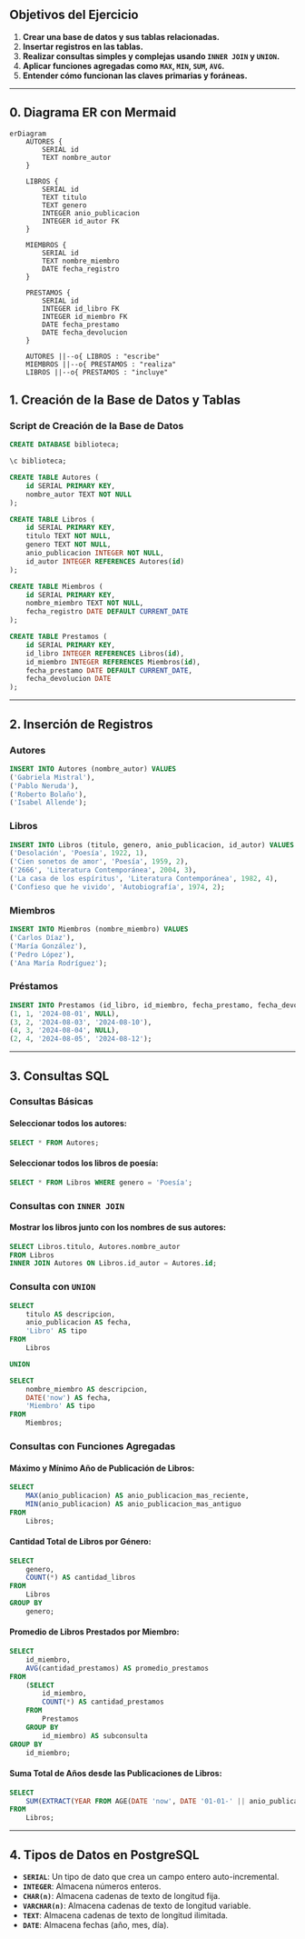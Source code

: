 
## Objetivos del Ejercicio

1. **Crear una base de datos y sus tablas relacionadas.**
2. **Insertar registros en las tablas.**
3. **Realizar consultas simples y complejas usando `INNER JOIN` y `UNION`.**
4. **Aplicar funciones agregadas como `MAX`, `MIN`, `SUM`, `AVG`.**
5. **Entender cómo funcionan las claves primarias y foráneas.**

---


## 0. Diagrama ER con Mermaid

```mermaid
erDiagram
    AUTORES {
        SERIAL id
        TEXT nombre_autor
    }
    
    LIBROS {
        SERIAL id
        TEXT titulo
        TEXT genero
        INTEGER anio_publicacion
        INTEGER id_autor FK
    }
    
    MIEMBROS {
        SERIAL id
        TEXT nombre_miembro
        DATE fecha_registro
    }
    
    PRESTAMOS {
        SERIAL id
        INTEGER id_libro FK
        INTEGER id_miembro FK
        DATE fecha_prestamo
        DATE fecha_devolucion
    }
    
    AUTORES ||--o{ LIBROS : "escribe"
    MIEMBROS ||--o{ PRESTAMOS : "realiza"
    LIBROS ||--o{ PRESTAMOS : "incluye"

```

## 1. Creación de la Base de Datos y Tablas

### Script de Creación de la Base de Datos

```sql
CREATE DATABASE biblioteca;

\c biblioteca;

CREATE TABLE Autores (
    id SERIAL PRIMARY KEY,
    nombre_autor TEXT NOT NULL
);

CREATE TABLE Libros (
    id SERIAL PRIMARY KEY,
    titulo TEXT NOT NULL,
    genero TEXT NOT NULL,
    anio_publicacion INTEGER NOT NULL,
    id_autor INTEGER REFERENCES Autores(id)
);

CREATE TABLE Miembros (
    id SERIAL PRIMARY KEY,
    nombre_miembro TEXT NOT NULL,
    fecha_registro DATE DEFAULT CURRENT_DATE
);

CREATE TABLE Prestamos (
    id SERIAL PRIMARY KEY,
    id_libro INTEGER REFERENCES Libros(id),
    id_miembro INTEGER REFERENCES Miembros(id),
    fecha_prestamo DATE DEFAULT CURRENT_DATE,
    fecha_devolucion DATE
);
```

---

## 2. Inserción de Registros

### Autores

```sql
INSERT INTO Autores (nombre_autor) VALUES 
('Gabriela Mistral'),
('Pablo Neruda'),
('Roberto Bolaño'),
('Isabel Allende');
```

### Libros

```sql
INSERT INTO Libros (titulo, genero, anio_publicacion, id_autor) VALUES 
('Desolación', 'Poesía', 1922, 1),
('Cien sonetos de amor', 'Poesía', 1959, 2),
('2666', 'Literatura Contemporánea', 2004, 3),
('La casa de los espíritus', 'Literatura Contemporánea', 1982, 4),
('Confieso que he vivido', 'Autobiografía', 1974, 2);
```

### Miembros

```sql
INSERT INTO Miembros (nombre_miembro) VALUES 
('Carlos Díaz'),
('María González'),
('Pedro López'),
('Ana María Rodríguez');
```

### Préstamos

```sql
INSERT INTO Prestamos (id_libro, id_miembro, fecha_prestamo, fecha_devolucion) VALUES 
(1, 1, '2024-08-01', NULL),
(3, 2, '2024-08-03', '2024-08-10'),
(4, 3, '2024-08-04', NULL),
(2, 4, '2024-08-05', '2024-08-12');
```

---

## 3. Consultas SQL

### **Consultas Básicas**

#### **Seleccionar todos los autores:**

```sql
SELECT * FROM Autores;
```

#### **Seleccionar todos los libros de poesía:**

```sql
SELECT * FROM Libros WHERE genero = 'Poesía';
```

### **Consultas con `INNER JOIN`**

#### **Mostrar los libros junto con los nombres de sus autores:**

```sql
SELECT Libros.titulo, Autores.nombre_autor 
FROM Libros
INNER JOIN Autores ON Libros.id_autor = Autores.id;
```

### **Consulta con `UNION`**

```sql
SELECT 
    titulo AS descripcion, 
    anio_publicacion AS fecha, 
    'Libro' AS tipo
FROM 
    Libros

UNION

SELECT 
    nombre_miembro AS descripcion, 
    DATE('now') AS fecha, 
    'Miembro' AS tipo
FROM 
    Miembros;
```

### **Consultas con Funciones Agregadas**

#### **Máximo y Mínimo Año de Publicación de Libros:**

```sql
SELECT 
    MAX(anio_publicacion) AS anio_publicacion_mas_reciente, 
    MIN(anio_publicacion) AS anio_publicacion_mas_antiguo
FROM 
    Libros;
```

#### **Cantidad Total de Libros por Género:**

```sql
SELECT 
    genero, 
    COUNT(*) AS cantidad_libros
FROM 
    Libros
GROUP BY 
    genero;
```

#### **Promedio de Libros Prestados por Miembro:**

```sql
SELECT 
    id_miembro, 
    AVG(cantidad_prestamos) AS promedio_prestamos
FROM 
    (SELECT 
        id_miembro, 
        COUNT(*) AS cantidad_prestamos
    FROM 
        Prestamos
    GROUP BY 
        id_miembro) AS subconsulta
GROUP BY 
    id_miembro;
```

#### **Suma Total de Años desde las Publicaciones de Libros:**

```sql
SELECT 
    SUM(EXTRACT(YEAR FROM AGE(DATE 'now', DATE '01-01-' || anio_publicacion::text))) AS suma_anios
FROM 
    Libros;
```

---

## 4. Tipos de Datos en PostgreSQL

- **`SERIAL`**: Un tipo de dato que crea un campo entero auto-incremental.
- **`INTEGER`**: Almacena números enteros.
- **`CHAR(n)`**: Almacena cadenas de texto de longitud fija.
- **`VARCHAR(n)`**: Almacena cadenas de texto de longitud variable.
- **`TEXT`**: Almacena cadenas de texto de longitud ilimitada.
- **`DATE`**: Almacena fechas (año, mes, día).

